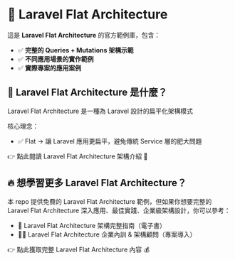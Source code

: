 # 🚀 Laravel Flat Architecture

這是 **Laravel Flat Architecture** 的官方範例庫，包含：
- ✅ **完整的 Queries + Mutations 架構示範**
- ✅ **不同應用場景的實作範例**
- ✅ **實際專案的應用案例**

## 📖 Laravel Flat Architecture 是什麼？

Laravel Flat Architecture 是一種為 Laravel 設計的扁平化架構模式

核心理念：
- ✅ Flat → 讓 Laravel 應用更扁平，避免傳統 Service 層的肥大問題

👉 點此閱讀 Laravel Flat Architecture 架構介紹 🚀

## 🔥 想學習更多 Laravel Flat Architecture？

本 repo 提供免費的 Laravel Flat Architecture 範例，但如果你想要完整的 Laravel Flat Architecture 深入應用、最佳實踐、企業級架構設計，你可以參考：

- 📘 Laravel Flat Architecture 架構完整指南（電子書）
- 🧑‍💻 Laravel Flat Architecture 企業內訓 & 架構顧問（專案導入）

👉 點此獲取完整 Laravel Flat Architecture 內容 💰
